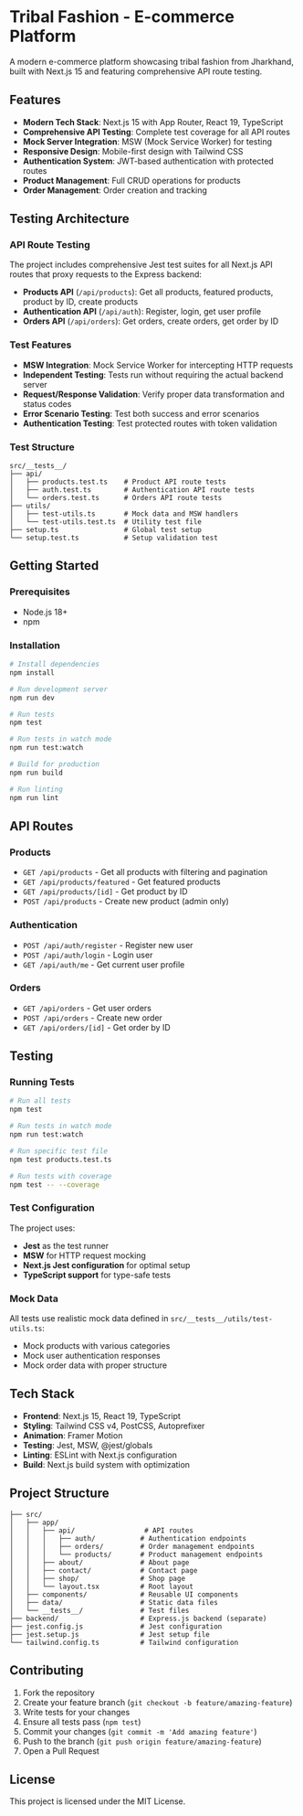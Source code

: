 # Tribal Fashion - E-commerce Platform

A modern e-commerce platform showcasing tribal fashion from Jharkhand, built with Next.js 15 and featuring comprehensive API route testing.

## Features

- **Modern Tech Stack**: Next.js 15 with App Router, React 19, TypeScript
- **Comprehensive API Testing**: Complete test coverage for all API routes
- **Mock Server Integration**: MSW (Mock Service Worker) for testing
- **Responsive Design**: Mobile-first design with Tailwind CSS
- **Authentication System**: JWT-based authentication with protected routes
- **Product Management**: Full CRUD operations for products
- **Order Management**: Order creation and tracking

## Testing Architecture

### API Route Testing

The project includes comprehensive Jest test suites for all Next.js API routes that proxy requests to the Express backend:

- **Products API** (`/api/products`): Get all products, featured products, product by ID, create products
- **Authentication API** (`/api/auth`): Register, login, get user profile  
- **Orders API** (`/api/orders`): Get orders, create orders, get order by ID

### Test Features

- **MSW Integration**: Mock Service Worker for intercepting HTTP requests
- **Independent Testing**: Tests run without requiring the actual backend server
- **Request/Response Validation**: Verify proper data transformation and status codes
- **Error Scenario Testing**: Test both success and error scenarios
- **Authentication Testing**: Test protected routes with token validation

### Test Structure

```
src/__tests__/
├── api/
│   ├── products.test.ts    # Product API route tests
│   ├── auth.test.ts        # Authentication API route tests
│   └── orders.test.ts      # Orders API route tests
├── utils/
│   ├── test-utils.ts       # Mock data and MSW handlers
│   └── test-utils.test.ts  # Utility test file
├── setup.ts                # Global test setup
└── setup.test.ts           # Setup validation test
```

## Getting Started

### Prerequisites

- Node.js 18+ 
- npm

### Installation

```bash
# Install dependencies
npm install

# Run development server
npm run dev

# Run tests
npm test

# Run tests in watch mode  
npm run test:watch

# Build for production
npm run build

# Run linting
npm run lint
```

## API Routes

### Products
- `GET /api/products` - Get all products with filtering and pagination
- `GET /api/products/featured` - Get featured products
- `GET /api/products/[id]` - Get product by ID
- `POST /api/products` - Create new product (admin only)

### Authentication
- `POST /api/auth/register` - Register new user
- `POST /api/auth/login` - Login user
- `GET /api/auth/me` - Get current user profile

### Orders  
- `GET /api/orders` - Get user orders
- `POST /api/orders` - Create new order
- `GET /api/orders/[id]` - Get order by ID

## Testing

### Running Tests

```bash
# Run all tests
npm test

# Run tests in watch mode
npm run test:watch

# Run specific test file
npm test products.test.ts

# Run tests with coverage
npm test -- --coverage
```

### Test Configuration

The project uses:
- **Jest** as the test runner
- **MSW** for HTTP request mocking
- **Next.js Jest configuration** for optimal setup
- **TypeScript support** for type-safe tests

### Mock Data

All tests use realistic mock data defined in `src/__tests__/utils/test-utils.ts`:
- Mock products with various categories
- Mock user authentication responses
- Mock order data with proper structure

## Tech Stack

- **Frontend**: Next.js 15, React 19, TypeScript
- **Styling**: Tailwind CSS v4, PostCSS, Autoprefixer  
- **Animation**: Framer Motion
- **Testing**: Jest, MSW, @jest/globals
- **Linting**: ESLint with Next.js configuration
- **Build**: Next.js build system with optimization

## Project Structure

```
├── src/
│   ├── app/
│   │   ├── api/                 # API routes
│   │   │   ├── auth/           # Authentication endpoints
│   │   │   ├── orders/         # Order management endpoints  
│   │   │   └── products/       # Product management endpoints
│   │   ├── about/              # About page
│   │   ├── contact/            # Contact page
│   │   ├── shop/               # Shop page
│   │   └── layout.tsx          # Root layout
│   ├── components/             # Reusable UI components
│   ├── data/                   # Static data files
│   └── __tests__/              # Test files
├── backend/                    # Express.js backend (separate)
├── jest.config.js              # Jest configuration
├── jest.setup.js               # Jest setup file
└── tailwind.config.ts          # Tailwind configuration
```

## Contributing

1. Fork the repository
2. Create your feature branch (`git checkout -b feature/amazing-feature`)
3. Write tests for your changes
4. Ensure all tests pass (`npm test`)
5. Commit your changes (`git commit -m 'Add amazing feature'`)
6. Push to the branch (`git push origin feature/amazing-feature`)
7. Open a Pull Request

## License

This project is licensed under the MIT License.